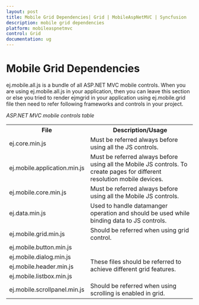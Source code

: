 ```yaml
---
layout: post
title: Mobile Grid Dependencies| Grid | MobileAspNetMVC | Syncfusion
description: mobile grid dependencies
platform: mobileaspnetmvc
control: Grid
documentation: ug
---
```


# Mobile Grid Dependencies

ej.mobile.all.js is a bundle of all ASP.NET MVC mobile controls. When you are using ej.mobile.all.js in your application, then you can leave this section or else you tried to render ejmgrid in your application using ej.mobile.grid file then need to refer following frameworks and controls in your project.

_ASP.NET MVC mobile controls table_

<table>
<tr>
<th>
File</th><th>
Description/Usage</th></tr>
<tr>
<td>
ej.core.min.js</td><td>
Must be referred always before using all the JS controls.</td></tr>
<tr>
<td>
ej.mobile.application.min.js </td><td>
Must be referred always before using all the Mobile JS controls. To create pages for different resolution mobile devices.</td></tr>
<tr>
<td>
ej.mobile.core.min.js</td><td>
Must be referred always before using all the Mobile JS controls.</td></tr>
<tr>
<td>
ej.data.min.js</td><td>
Used to handle datamanger operation and should be used while binding data to JS controls.</td></tr>
<tr>
<td>
ej.mobile.grid.min.js</td><td>
Should be referred when using grid control.</td></tr>
<tr>
<td>
ej.mobile.button.min.js</td><td rowspan = "4">
<br>These files should be referred to achieve different grid features.</td></tr>
<tr>
<td>
ej.mobile.dialog.min.js</td></tr>
<tr>
<td>
ej.mobile.header.min.js</td></tr>
<tr>
<td>
ej.mobile.listbox.min.js</td></tr>
<tr>
<td>
ej.mobile.scrollpanel.min.js</td><td>
Should be referred when using scrolling is enabled in grid.  </td></tr>
</table>


